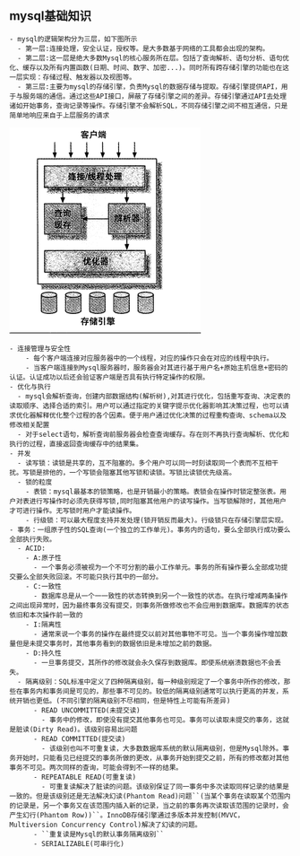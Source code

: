 ## mysql基础知识
    - mysql的逻辑架构分为三层，如下图所示
      - 第一层:连接处理，安全认证，授权等。是大多数基于网络的工具都会出现的架构。
      - 第二层:这一层是绝大多数Mysql的核心服务所在层。包括了查询解析、语句分析、语句优化、缓存以及所有内置函数(日期、时间、数字、加密...)。同时所有跨存储引擎的功能也在这一层实现：存储过程、触发器以及视图等。
      - 第三层:主要为mysql的存储引擎，负责Mysql的数据存储与提取。存储引擎提供API，用于与服务端的通信。通过这些API接口，屏蔽了存储引擎之间的差异。存储引擎通过API去处理诸如开始事务，查询记录等操作。存储引擎不会解析SQL，不同存储引擎之间不相互通信，只是简单地响应来自于上层服务的请求
![mysql三层架构图](./../imgs/mysql/mysql三层架构图.png)

    - 连接管理与安全性
        - 每个客户端连接对应服务器中的一个线程，对应的操作只会在对应的线程中执行。
        - 当客户端连接到Mysql服务器时，服务器会对其进行基于用户名+原始主机信息+密码的认证。认证成功以后还会验证客户端是否具有执行特定操作的权限。
    - 优化与执行
      - mysql会解析查询，创建内部数据结构(解析树),对其进行优化，包括重写查询、决定表的读取顺序、选择合适的索引。用户可以通过指定的关键字提示优化器影响其决策过程，也可以请求优化器解释优化整个过程的各个因素。便于用户通过优化决策的过程重构查询、schema以及修改相关配置
      - 对于select语句，解析查询前服务器会检查查询缓存。存在则不再执行查询解析、优化和执行的过程，直接返回查询缓存中的结果集。
    - 并发
      - 读写锁：读锁是共享的，互不阻塞的。多个用户可以同一时刻读取同一个表而不互相干扰。写锁是排他的，一个写锁会阻塞其他写锁和读锁。写锁比读锁优先级高。
      - 锁的粒度
        - 表锁：mysql最基本的锁策略，也是开销最小的策略。表锁会在操作时锁定整张表。用户对表进行写操作时必须先获得写锁,同时阻塞其他用户的读写操作。当写锁解除时，其他用户才可进行操作。无写锁时用户才能读操作。
        - 行级锁：可以最大程度支持并发处理(锁开销反而最大)。行级锁只在存储引擎层实现。
    - 事务：一组原子性的SQL查询(一个独立的工作单元)。事务内的语句，要么全部执行成功要么全部执行失败。
      - ACID:
        - A:原子性
          - 一个事务必须被视为一个不可分割的最小工作单元。事务的所有操作要么全部成功提交要么全部失败回滚。不可能只执行其中的一部分。
        - C:一致性
          - 数据库总是从一个一一致性的状态转换到另一个一致性的状态。在执行增减两条操作之间出现异常时，因为最终事务没有提交，则事务所做修改也不会应用到数据库。数据库的状态依旧和本次操作前一致的
        - I:隔离性
          - 通常来说一个事务的操作在最终提交以前对其他事物不可见。当一个事务操作增加数量但是未提交事务时，其他事务看到的数据依旧是未增加之前的数据。
        - D:持久性
          - 一旦事务提交，其所作的修改就会永久保存到数据库。即使系统崩溃数据也不会丢失。
      - 隔离级别：SQL标准中定义了四种隔离级别，每一种级别规定了一个事务中所作的修改，那些在事务内和事务间是可见的，那些事不可见的。较低的隔离级别通常可以执行更高的并发，系统开销也更低。(不同引擎的隔离级别不尽相同，但是特性上可能有所差异)
          - READ UNCOMMITTED(未提交读)
            - 事务中的修改，即使没有提交其他事务也可见。事务可以读取未提交的事务，这就是脏读(Dirty Read)。该级别容易出问题
          - READ COMMITTED(提交读)
            - 该级别也叫不可重复读，大多数数据库系统的默认隔离级别，但是Mysql除外。事务开始时，只能看见已经提交的事务所做的更改，从事务开始到提交之前，所有的修改都对其他事务不可见。两次同样的查询，可能会得到不一样的结果。
          - REPEATABLE READ(可重复读)
            - 可重复读解决了脏读的问题。该级别保证了同一事务中多次读取同样记录的结果是一致的。但是该级别还是无法解决幻读(Phantom Read)问题``(当某个事务在读取某个范围内的记录是，另一个事务又在该范围内插入新的记录，当之前的事务再次读取该范围的记录时，会产生幻行(Phantom Row))``。InnoDB存储引擎通过多版本并发控制(MVVC，Multiversion Concurrency Control)解决了幻读的问题。
          - ``重复读是Mysql的默认事务隔离级别``
          - SERIALIZABLE(可串行化)